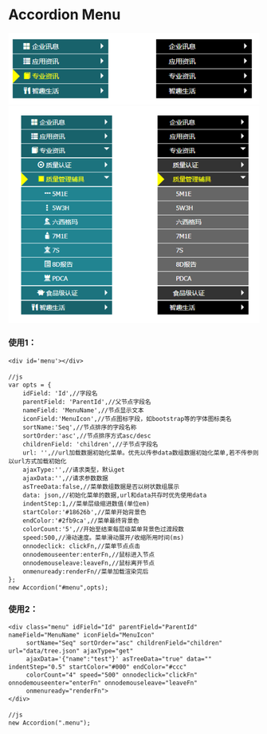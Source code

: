 # Accordion Menu

![Accordion](https://github.com/Ivenluffy/AccordionMenu/blob/master/images/accordion.png)
![Accordion](https://github.com/Ivenluffy/AccordionMenu/blob/master/images/accordion1.png)
### 使用1：
    <div id='menu'></div>
    
    //js
    var opts = {
        idField: 'Id',//字段名
        parentField: 'ParentId',//父节点字段名
        nameField: 'MenuName',//节点显示文本
        iconField:'MenuIcon',//节点图标字段，如bootstrap等的字体图标类名
        sortName:'Seq',//节点排序的字段名称
        sortOrder:'asc',//节点排序方式asc/desc
        childrenField: 'children',//子节点字段名
        url: '',//url加载数据初始化菜单。优先以传参data数组数据初始化菜单,若不传参则以url方式加载初始化
        ajaxType:'',//请求类型，默认get
        ajaxData:'',//请求参数数据
        asTreeData:false,//菜单数组数据是否以树状数组展示
        data: json,//初始化菜单的数据,url和data共存时优先使用data
        indentStep:1,//菜单层级缩进数值(单位em)
        startColor:'#18626b',//菜单开始背景色
        endColor:'#2fb9ca',//菜单最终背景色
        colorCount:'5',//开始至结束每层级菜单背景色过渡段数
        speed:500,//滑动速度。菜单滑动展开/收缩所用时间(ms)
        onnodeclick: clickFn,//菜单节点点击
        onnodemouseenter:enterFn,//鼠标进入节点
        onnodemouseleave:leaveFn,//鼠标离开节点
        onmenuready:renderFn//菜单加载渲染完后
    };
    new Accordion("#menu",opts);
### 使用2：
    <div class="menu" idField="Id" parentField="ParentId" nameField="MenuName" iconField="MenuIcon"
         sortName="Seq" sortOrder="asc" childrenField="children" url="data/tree.json" ajaxType="get"
         ajaxData='{"name":"test"}' asTreeData="true" data="" indentStep="0.5" startColor="#000" endColor="#ccc"
         colorCount="4" speed="500" onnodeclick="clickFn" onnodemouseenter="enterFn" onnodemouseleave="leaveFn"
         onmenuready="renderFn">
    </div>
    
    //js
    new Accordion(".menu");
